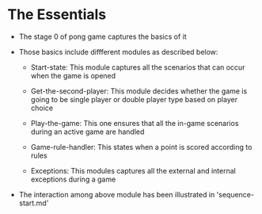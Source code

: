 # The Essentials

* The stage 0 of pong game captures the basics of it

* Those basics include diffferent modules as described below:

    * Start-state: This module captures all the scenarios that can occur
    when the game is opened

    * Get-the-second-player: This module decides whether the game is going to be
		single player or double player type based on player choice

    * Play-the-game: This one ensures that all the in-game scenarios
		during an active game are handled

    * Game-rule-handler: This states when a point is scored according to rules

    * Exceptions: This modules captures all the external and internal
		exceptions during a game

* The interaction among above module has been illustrated in 'sequence-start.md'
